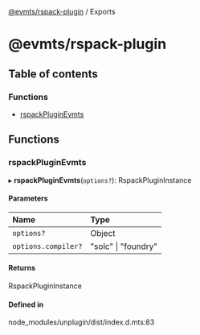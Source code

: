 [@evmts/rspack-plugin](README.md) / Exports

# @evmts/rspack-plugin

## Table of contents

### Functions

- [rspackPluginEvmts](undefined)

## Functions

### rspackPluginEvmts

▸ **rspackPluginEvmts**(`options?`): RspackPluginInstance

#### Parameters

| Name | Type |
| :------ | :------ |
| `options?` | Object |
| `options.compiler?` | "solc" \| "foundry" |

#### Returns

RspackPluginInstance

#### Defined in

node_modules/unplugin/dist/index.d.mts:83
